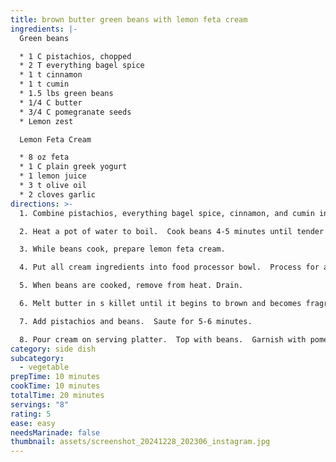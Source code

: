 ```yaml
---
title: brown butter green beans with lemon feta cream
ingredients: |-
  G﻿reen beans

  * 1﻿ C pistachios, chopped
  * 2﻿ T everything bagel spice
  * 1﻿ t cinnamon
  * 1﻿ t cumin
  * 1﻿.5 lbs green beans
  * 1﻿/4 C butter
  * 3﻿/4 C pomegranate seeds
  * L﻿emon zest

  L﻿emon Feta Cream

  * 8﻿ oz feta
  * 1﻿ C plain greek yogurt
  * 1﻿ lemon juice
  * 3﻿ t olive oil
  * 2﻿ cloves garlic
directions: >-
  1. C﻿ombine pistachios, everything bagel spice, cinnamon, and cumin in a bowl.

  2. H﻿eat a pot of water to boil.  Cook beans 4-5 minutes until tender crisp. 

  3. W﻿hile beans cook, prepare lemon feta cream.

  4. Put all cream ingredients into food processor bowl.  Process for about 2 minutes, until smooth, no longer grainy.

  5. W﻿hen beans are cooked, remove from heat. Drain.

  6. M﻿elt butter in s killet until it begins to brown and becomes fragrant.  Reduce heat to low.

  7. A﻿dd pistachios and beans.  Saute for 5-6 minutes.

  8. P﻿our cream on serving platter.  Top with beans.  Garnish with pomegranate and lemon zest.
category: side dish
subcategory:
  - vegetable
prepTime: 10 minutes
cookTime: 10 minutes
totalTime: 20 minutes
servings: "8"
rating: 5
ease: easy
needsMarinade: false
thumbnail: assets/screenshot_20241228_202306_instagram.jpg
---
```

